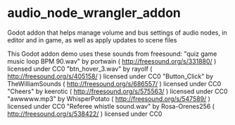 # audio_node_wrangler_addon
Godot addon that helps manage volume and bus settings of audio nodes, in editor and in game, as well as apply updates to scene files


This Godot addon demo uses these sounds from freesound:
"quiz game music loop BPM 90.wav" by portwain ( http://freesound.org/s/331880/ ) licensed under CC0
"btn_hover_3.wav" by rayolf ( http://freesound.org/s/405158/ ) licensed under CC0
"Button_Click" by TheWilliamSounds ( http://freesound.org/s/686557/ ) licensed under CC0
"Cheers" by keerotic ( http://freesound.org/s/575563/ ) licensed under CC0
"awwwww.mp3" by WhisperPotato ( http://freesound.org/s/547589/ ) licensed under CC0
"Referee whistle sound.wav" by Rosa-Orenes256 ( http://freesound.org/s/538422/ ) licensed under CC0



